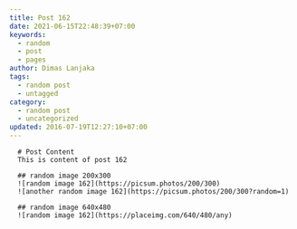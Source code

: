 ```yaml
---
title: Post 162
date: 2021-06-15T22:48:39+07:00
keywords:
  - random
  - post
  - pages
author: Dimas Lanjaka
tags:
  - random post
  - untagged
category:
  - random post
  - uncategorized
updated: 2016-07-19T12:27:10+07:00
---
```


      # Post Content
      This is content of post 162

      ## random image 200x300
      ![random image 162](https://picsum.photos/200/300)
      ![another random image 162](https://picsum.photos/200/300?random=1)

      ## random image 640x480
      ![random image 162](https://placeimg.com/640/480/any)
      